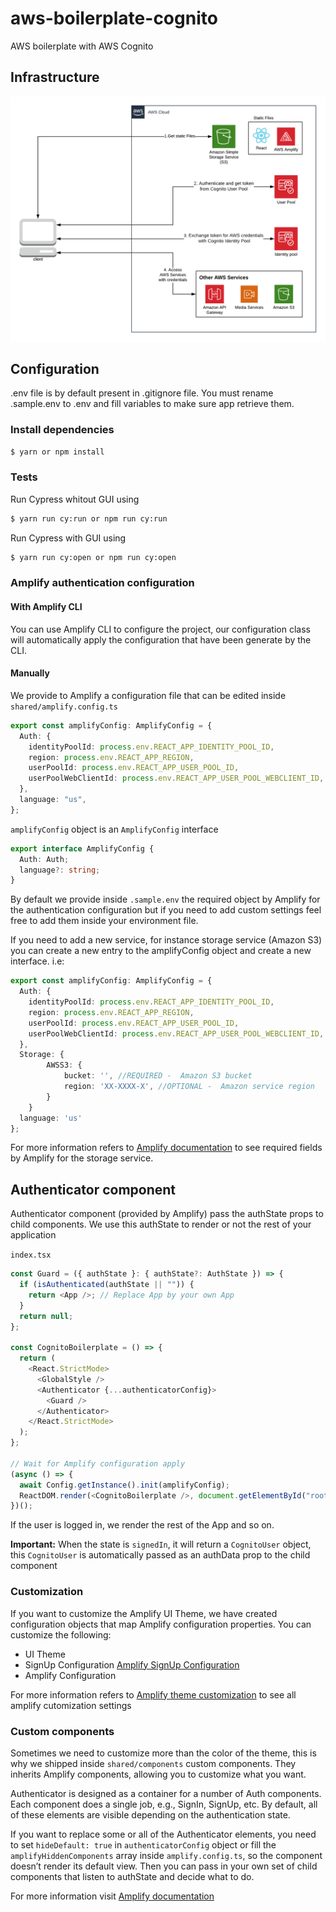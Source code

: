 # aws-boilerplate-cognito

AWS boilerplate with AWS Cognito

## Infrastructure

![Access AWS Services with a User Pool and an Identity Pool](./aws-cognito-boilerplate.png)

## Configuration

.env file is by default present in .gitignore file.
You must rename .sample.env to .env and fill variables to make sure app retrieve them.

### Install dependencies

```bash
$ yarn or npm install
```

### Tests

Run Cypress whitout GUI using 
```bash
$ yarn run cy:run or npm run cy:run
```
Run Cypress with GUI using 
```bash
$ yarn run cy:open or npm run cy:open
```

### Amplify authentication configuration

#### With Amplify CLI

You can use Amplify CLI to configure the project, our configuration class will automatically apply the configuration that have been generate by the CLI.

#### Manually

We provide to Amplify a configuration file that can be edited inside `shared/amplify.config.ts`

```ts
export const amplifyConfig: AmplifyConfig = {
  Auth: {
    identityPoolId: process.env.REACT_APP_IDENTITY_POOL_ID,
    region: process.env.REACT_APP_REGION,
    userPoolId: process.env.REACT_APP_USER_POOL_ID,
    userPoolWebClientId: process.env.REACT_APP_USER_POOL_WEBCLIENT_ID,
  },
  language: "us",
};
```

`amplifyConfig` object is an `AmplifyConfig` interface

```ts
export interface AmplifyConfig {
  Auth: Auth;
  language?: string;
}
```

By default we provide inside `.sample.env` the required object by Amplify for the authentication configuration but if you need to add custom settings feel free to add them inside your environment file.

If you need to add a new service, for instance storage service (Amazon S3) you can create a new entry to the amplifyConfig object and create a new interface.
i.e:

```ts
export const amplifyConfig: AmplifyConfig = {
  Auth: {
    identityPoolId: process.env.REACT_APP_IDENTITY_POOL_ID,
    region: process.env.REACT_APP_REGION,
    userPoolId: process.env.REACT_APP_USER_POOL_ID,
    userPoolWebClientId: process.env.REACT_APP_USER_POOL_WEBCLIENT_ID,
  },
  Storage: {
        AWSS3: {
            bucket: '', //REQUIRED -  Amazon S3 bucket
            region: 'XX-XXXX-X', //OPTIONAL -  Amazon service region
        }
    }
  language: 'us'
};
```

For more information refers to [Amplify documentation](https://aws-amplify.github.io/docs/js/storage#manual-setup) to see required fields by Amplify for the storage service.

## Authenticator component

Authenticator component (provided by Amplify) pass the authState props to child components.
We use this authState to render or not the rest of your application

`index.tsx`

```ts
const Guard = ({ authState }: { authState?: AuthState }) => {
  if (isAuthenticated(authState || "")) {
    return <App />; // Replace App by your own App
  }
  return null;
};

const CognitoBoilerplate = () => {
  return (
    <React.StrictMode>
      <GlobalStyle />
      <Authenticator {...authenticatorConfig}>
        <Guard />
      </Authenticator>
    </React.StrictMode>
  );
};

// Wait for Amplify configuration apply
(async () => {
  await Config.getInstance().init(amplifyConfig);
  ReactDOM.render(<CognitoBoilerplate />, document.getElementById("root"));
})();
```

If the user is logged in, we render the rest of the App and so on.

**Important:**
When the state is `signedIn`, it will return a `CognitoUser` object, this `CognitoUser` is automatically passed as an authData prop to the child component

### Customization

If you want to customize the Amplify UI Theme, we have created configuration objects that map Amplify configuration properties. You can customize the following:

- UI Theme
- SignUp Configuration [Amplify SignUp Configuration](https://aws-amplify.github.io/docs/js/react#signup-configuration)
- Amplify Configuration

For more information refers to [Amplify theme customization](https://aws-amplify.github.io/docs/js/authentication#customize-ui-theme) to see all amplify cutomization settings

### Custom components

Sometimes we need to customize more than the color of the theme, this is why we shipped inside `shared/components` custom components. They inherits Amplify components, allowing you to customize what you want.

Authenticator is designed as a container for a number of Auth components. Each component does a single job, e.g., SignIn, SignUp, etc. By default, all of these elements are visible depending on the authentication state.

If you want to replace some or all of the Authenticator elements, you need to set `hideDefault: true` in `authenticatorConfig` object or fill the `amplifyHiddenComponents` array inside `amplify.config.ts`, so the component doesn’t render its default view. Then you can pass in your own set of child components that listen to authState and decide what to do.

For more information visit [Amplify documentation](https://aws-amplify.github.io/docs/js/authentication#create-your-own-ui)
